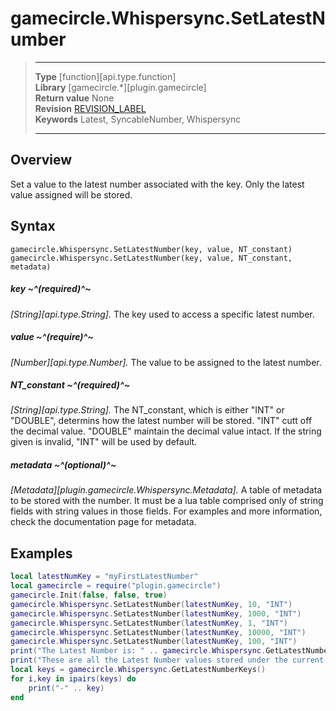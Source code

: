 # gamecircle.Whispersync.SetLatestNumber

> --------------------- ------------------------------------------------------------------------------------------
> __Type__              [function][api.type.function]  
> __Library__           [gamecircle.*][plugin.gamecircle]  
> __Return value__      None  
> __Revision__          [REVISION_LABEL](REVISION_URL)  
> __Keywords__          Latest, SyncableNumber, Whispersync  
> --------------------- ------------------------------------------------------------------------------------------


## Overview
Set a value to the latest number associated with the key. Only the latest value assigned will be stored. 


## Syntax
	gamecircle.Whispersync.SetLatestNumber(key, value, NT_constant)
	gamecircle.Whispersync.SetLatestNumber(key, value, NT_constant, metadata)
	
##### key ~^(required)^~
_[String][api.type.String]._ The key used to access a specific latest number.

##### value ~^(require)^~
_[Number][api.type.Number]._ The value to be assigned to the latest number.

##### NT_constant ~^(required)^~
_[String][api.type.String]._ The NT_constant, which is either "INT" or "DOUBLE", determins how the latest number will be stored. "INT" cutt off the decimal value. "DOUBLE" maintain the decimal value intact. If the string given is invalid, "INT" will be used by default.

##### metadata ~^(optional)^~
_[Metadata][plugin.gamecircle.Whispersync.Metadata]._ A table of metadata to be stored with the number. It must be a lua table comprised only of string fields with string values in those fields. For examples and more information, check the documentation page for metadata. 

## Examples

``````lua  
local latestNumKey = "myFirstLatestNumber" 
local gamecircle = require("plugin.gamecircle")  
gamecircle.Init(false, false, true)  
gamecircle.Whispersync.SetLatestNumber(latestNumKey, 10, "INT")  
gamecircle.Whispersync.SetLatestNumber(latestNumKey, 1000, "INT")  
gamecircle.Whispersync.SetLatestNumber(latestNumKey, 1, "INT")  
gamecircle.Whispersync.SetLatestNumber(latestNumKey, 10000, "INT")  
gamecircle.Whispersync.SetLatestNumber(latestNumKey, 100, "INT")  
print("The Latest Number is: " .. gamecircle.Whispersync.GetLatestNumber(latestNumKey, "INT").value)  
print("These are all the Latest Number values stored under the current GameData set of Whispersync.")  
local keys = gamecircle.Whispersync.GetLatestNumberKeys()  
for i,key in ipairs(keys) do   
	print("-" .. key)  
end  
``````
